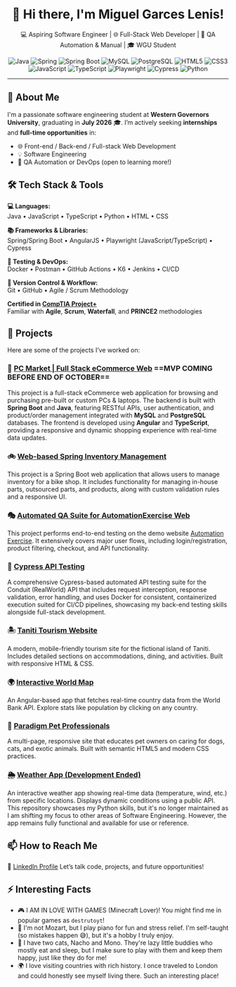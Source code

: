 <h1 align="center">👋 Hi there, I'm Miguel Garces Lenis!</h1>

<p align="center">
💻 Aspiring Software Engineer | 🌐 Full-Stack Web Developer | 🧪 QA Automation & Manual | 🎓  WGU Student 
</p>

<p align="center">
  <!-- Primary Language -->
  <img src="https://img.shields.io/badge/Java-ED8B00?logo=java&logoColor=white" alt="Java"/>
  
  <!-- Frameworks -->
  <img src="https://img.shields.io/badge/Spring-6DB33F?logo=spring&logoColor=white" alt="Spring"/>
  <img src="https://img.shields.io/badge/Spring%20Boot-6DB33F?logo=springboot&logoColor=white" alt="Spring Boot"/>
  
  <!-- Databases -->
  <img src="https://img.shields.io/badge/MySQL-4479A1?logo=mysql&logoColor=white" alt="MySQL"/>
  <img src="https://img.shields.io/badge/PostgreSQL-4169E1?logo=postgresql&logoColor=white" alt="PostgreSQL"/>

  <!-- Frontend -->
  <img src="https://img.shields.io/badge/HTML5-E34F26?logo=html5&logoColor=white" alt="HTML5"/>
  <img src="https://img.shields.io/badge/CSS3-1572B6?logo=css3&logoColor=white" alt="CSS3"/>
  <img src="https://img.shields.io/badge/JavaScript-F7DF1E?logo=javascript&logoColor=black" alt="JavaScript"/>
  <img src="https://img.shields.io/badge/TypeScript-3178C6?logo=typescript&logoColor=white" alt="TypeScript"/>

  <!-- Testing Tools -->
  <img src="https://img.shields.io/badge/Playwright-2EAD33?logo=playwright&logoColor=white" alt="Playwright"/>
  <img src="https://img.shields.io/badge/Cypress-17202C?logo=cypress&logoColor=white" alt="Cypress"/>

  <!-- Other Languages -->
  <img src="https://img.shields.io/badge/Python-3776AB?logo=python&logoColor=white" alt="Python"/>
</p>

---

## 📘 About Me

I'm a passionate software engineering student at **Western Governors University**, graduating in **July 2026** 🎓. I’m actively seeking **internships** and **full-time opportunities** in:

- 🌐 Front-end / Back-end / Full-stack Web Development  
- 💡 Software Engineering  
- 🔧 QA Automation or DevOps (open to learning more!)

## 🛠️ Tech Stack & Tools

**💻 Languages:**  
Java • JavaScript • TypeScript • Python • HTML • CSS

**📚 Frameworks & Libraries:**  
Spring/Spring Boot • AngularJS • Playwright (JavaScript/TypeScript) • Cypress

**🧪 Testing & DevOps:**  
Docker • Postman • GitHub Actions • K6 • Jenkins • CI/CD

**🔁 Version Control & Workflow:**  
Git • GitHub • Agile / Scrum Methodology

**Certified in [CompTIA Project+](https://www.credly.com/badges/922e12ff-b235-422b-9097-17107f79563e/public_url)**  
Familiar with **Agile**, **Scrum**, **Waterfall**, and **PRINCE2** methodologies  

## 🚀 Projects

Here are some of the projects I’ve worked on:

### 🛒 [PC Market | Full Stack eCommerce Web](https://github.com/users/destrutoyt/projects/2) ==**MVP COMING BEFORE END OF OCTOBER**==
This project is a full-stack eCommerce web application for browsing and purchasing pre-built or custom PCs & laptops. The backend is built with **Spring Boot** and **Java**, featuring RESTful APIs, user authentication, and product/order management integrated with **MySQL** and **PostgreSQL** databases. The frontend is developed using **Angular** and **TypeScript**, providing a responsive and dynamic shopping experience with real-time data updates.

### 🚲 [Web-based Spring Inventory Management](https://github.com/destrutoyt/spring-inventory-app)
This project is a Spring Boot web application that allows users to manage inventory for a bike shop. It includes functionality for managing in-house parts, outsourced parts, and products, along with custom validation rules and a responsive UI.

### 🎭 [Automated QA Suite for AutomationExercise Web](https://github.com/destrutoyt/playwright-qa-project-automationexercise)
This project performs end-to-end testing on the demo website [Automation Exercise](https://automationexercise.com/). It extensively covers major user flows, including login/registration, product filtering, checkout, and API functionality.

### 🧪 [Cypress API Testing](https://github.com/destrutoyt/Cypress-API-Testing)
A comprehensive Cypress-based automated API testing suite for the Conduit (RealWorld) API that includes request interception, response validation, error handling, and uses Docker for consistent, containerized execution suited for CI/CD pipelines, showcasing my back-end testing skills alongside full-stack development.

### 🏝️ [Taniti Tourism Website](https://destrutoyt.github.io/taniti-website/)
A modern, mobile-friendly tourism site for the fictional island of Taniti. Includes detailed sections on accommodations, dining, and activities. Built with responsive HTML & CSS.

### 🌍 [Interactive World Map](https://github.com/destrutoyt/Interactive-World-Map)
An Angular-based app that fetches real-time country data from the World Bank API. Explore stats like population by clicking on any country.

### 🐾 [Paradigm Pet Professionals](https://destrutoyt.github.io/front-end-project/)
A multi-page, responsive site that educates pet owners on caring for dogs, cats, and exotic animals. Built with semantic HTML5 and modern CSS practices.

### 🌦️ [Weather App (Development Ended)](https://github.com/destrutoyt/python_weather_app)
An interactive weather app showing real-time data (temperature, wind, etc.) from specific locations. Displays dynamic conditions using a public API.
This repository showcases my Python skills, but it's no longer maintained as I am shifting my focus to other areas of Software Engineering. However, the app remains fully functional and available for use or reference.

## 📫 How to Reach Me

🔗 [LinkedIn Profile](https://www.linkedin.com/in/miguelgarcesl/)
Let’s talk code, projects, and future opportunities!

## ⚡ Interesting Facts

- 🎮 I AM IN LOVE WITH GAMES (Minecraft Lover)! You might find me in popular games as `destrutoyt`!
- 🎹 I'm not Mozart, but I play piano for fun and stress relief. I'm self-taught (so mistakes happen 😅), but it's a hobby I truly enjoy.
- 🐾 I have two cats, Nacho and Mono. They're lazy little buddies who mostly eat and sleep, but I make sure to play with them and keep them happy, just like they do for me!
- 🌍 I love visiting countries with rich history. I once traveled to London and could honestly see myself living there. Such an interesting place!

<!--
**destrutoyt/destrutoyt** is a ✨ _special_ ✨ repository because its `README.md` (this file) appears on your GitHub profile.
-->
